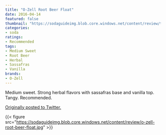 ```yaml
---
title: "O-Zell Root Beer Float"
date: 2016-04-14
featured: false
thumbnail: "https://sodaguideimg.blob.core.windows.net/content/review/thumbs/o-zell-root-beer-float.jpg"
categories:
- soda
ratings:
- Recommended
tags:
- Medium Sweet
- Root Beer
- Herbal
- Sassafras
- Vanilla
brands:
- O-Zell
---
```


Medium sweet. Strong herbal flavors with sassafras base and vanilla top. Tangy. Recommended.

[Originally posted to Twitter.](https://twitter.com/Cavorter/status/720678969507463169)

{{< figure src="https://sodaguideimg.blob.core.windows.net/content/review/o-zell-root-beer-float.jpg" >}}

